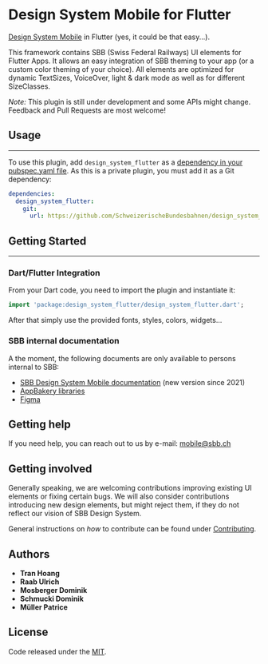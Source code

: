 # Design System Mobile for Flutter

[Design System Mobile](https://designsystems.app.sbb.ch/) in Flutter (yes, it could be that easy...).

This framework contains SBB (Swiss Federal Railways) UI elements for Flutter Apps. It allows an easy integration of SBB theming to your app (or a custom color theming of your choice). All elements are optimized for dynamic TextSizes, VoiceOver, light & dark mode as well as for different SizeClasses.

*Note:* This plugin is still under development and some APIs might change. Feedback and Pull Requests are most welcome!

## Usage
---
To use this plugin, add `design_system_flutter` as a [dependency in your pubspec.yaml file](https://flutter.io/platform-plugins/). As this is a private plugin, you must add it as a Git dependency:
```yaml
dependencies:
  design_system_flutter:
    git:
      url: https://github.com/SchweizerischeBundesbahnen/design_system_flutter.git
```
## Getting Started
---
### Dart/Flutter Integration
From your Dart code, you need to import the plugin and instantiate it:
```Dart
import 'package:design_system_flutter/design_system_flutter.dart';
```

After that simply use the provided fonts, styles, colors, widgets...

### SBB internal documentation

A the moment, the following documents are only available to persons internal to SBB:
* [SBB Design System Mobile documentation](https://digital.sbb.ch/de/design-system-mobile-new "Design System Mobile documentation") (new version since 2021)
* [AppBakery libraries](https://sbb.sharepoint.com/sites/app-bakery/SitePages/Mobile-Libraries.aspx "AppBakery liraries")
* [Figma](https://www.figma.com/file/56woOj0p1qEOrZiTzi4mJ7/SBB-Mobile-Library-%28draft%29 "Figma library")

## Getting help

If you need help, you can reach out to us by e-mail: [mobile@sbb.ch](mailto:mobile@sbb.ch?subject=[GitHub]%20MDS%20Flutter)

## Getting involved

Generally speaking, we are welcoming contributions improving existing UI elements or fixing certain bugs. We will also consider contributions introducing new design elements, but might reject them, if they do not reflect our vision of SBB Design System.

General instructions on _how_ to contribute can be found under [Contributing](Contributing.md).

## Authors

* **Tran Hoang**
* **Raab Ulrich**
* **Mosberger Dominik**
* **Schmucki Dominik**
* **Müller Patrice**

## License

Code released under the [MIT](LICENSE).
